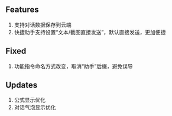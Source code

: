 ## Features
1. 支持对话数据保存到云端
2. 快捷助手支持设置“文本/截图直接发送”，默认直接发送，更加便捷

## Fixed
1. 功能指令命名方式改变，取消“助手”后缀，避免误导
   
## Updates
1. 公式显示优化
2. 对话气泡显示优化